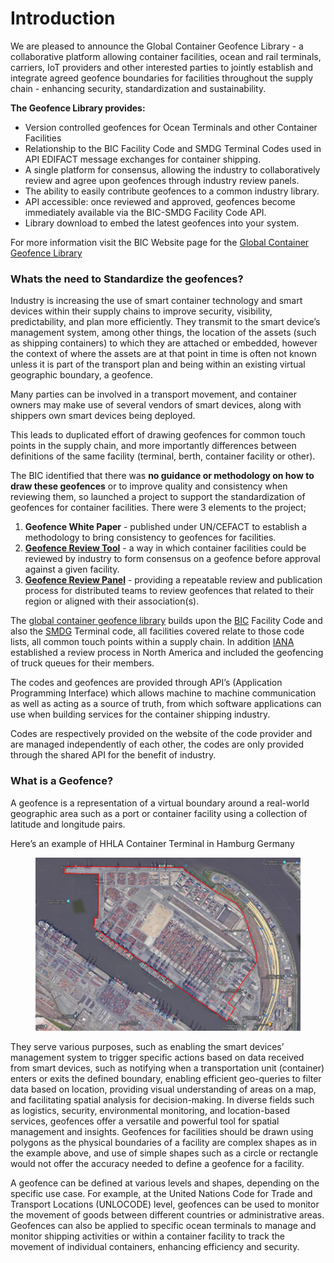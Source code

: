 # Introduction

We are pleased to announce the Global Container Geofence Library - a collaborative platform allowing container facilities, ocean and rail terminals, carriers, IoT providers and other interested parties to jointly establish and integrate agreed geofence boundaries for facilities throughout the supply chain - enhancing security, standardization and sustainability.

**The Geofence Library provides:**&#x20;

* Version controlled geofences for Ocean Terminals and other Container Facilities
* Relationship to the BIC Facility Code and SMDG Terminal Codes used in API EDIFACT message exchanges for container shipping.
* A single platform for consensus, allowing the industry to collaboratively review and agree upon geofences through industry review panels.
* The ability to easily contribute geofences to a common industry library.
* API accessible: once reviewed and approved, geofences become immediately available via the BIC-SMDG Facility Code API.
* Library download to embed the latest geofences into your system.

For more information visit the BIC Website page for the [Global Container Geofence Library](https://www.bic-code.org/facility-codes/the-global-container-geofence-library/)

### Whats the need to Standardize the geofences?

Industry is increasing the use of smart container technology and smart devices within their supply chains to improve security, visibility, predictability, and plan more efficiently.  They transmit to the smart device’s management system, among other things, the location of the assets (such as shipping containers) to which they are attached or embedded, however the context of where the assets are at that point in time is often not known unless it is part of the transport plan and being within an existing virtual geographic boundary, a geofence.

Many parties can be involved in a transport movement, and container owners may make use of several vendors of smart devices, along with shippers own smart devices being deployed.

This leads to duplicated effort of drawing geofences for common touch points in the supply chain, and more importantly differences between definitions of the same facility (terminal, berth, container facility or other).

The BIC identified that there was **no guidance or methodology on how to draw these geofences** or to improve quality and consistency when reviewing them, so launched a project to support the standardization of geofences for container facilities.  There were 3 elements to the project;

1. **Geofence White Paper** - published under UN/CEFACT to establish a methodology to bring consistency to geofences for facilities.
2. [**Geofence Review Tool**](https://geofence-review.bic-code.org) - a way in which container facilities could be reviewed by industry to form consensus on a geofence before approval against a given facility.
3. [**Geofence Review Panel**](https://www.bic-code.org/facility-codes/the-global-container-geofence-library/) - providing a repeatable review and publication process for distributed teams to review geofences that related to their region or aligned with their association(s).

The [global container geofence library](https://www.bic-code.org/facility-codes/the-global-container-geofence-library/) builds upon the [BIC](https://www.bic-code.org/facility-codes/) Facility Code and also the [SMDG](https://smdg.org/documents/smdg-code-lists/smdg-terminal-code-list/) Terminal code, all facilities covered relate to those code lists, all common touch points within a supply chain.  In addition [IANA](https://intermodal.org) established a review process in North America and included the geofencing of truck queues for their members.

The codes and geofences are provided through API’s (Application Programming Interface) which allows machine to machine communication as well as acting as a source of truth, from which software applications can use when building services for the container shipping industry.

Codes are respectively provided on the website of the code provider and are managed independently of each other, the codes are only provided through the shared API for the benefit of industry.

### What is a Geofence?

A geofence is a representation of a virtual boundary around a real-world geographic area such as a port or container facility using a collection of latitude and longitude pairs.

Here’s an example of HHLA Container Terminal in Hamburg Germany

<figure><img src="../.gitbook/assets/image (1).png" alt=""><figcaption></figcaption></figure>

They serve various purposes, such as enabling the smart devices’ management system to trigger specific actions based on data received from smart devices, such as notifying when a transportation unit (container) enters or exits the defined boundary, enabling efficient geo-queries to filter data based on location, providing visual understanding of areas on a map, and facilitating spatial analysis for decision-making. In diverse fields such as logistics, security, environmental monitoring, and location-based services, geofences offer a versatile and powerful tool for spatial management and insights.  Geofences for facilities should be drawn using polygons as the physical boundaries of a facility are complex shapes as in the example above, and use of simple shapes such as a circle or rectangle would not offer the accuracy needed to define a geofence for a facility.

&#x20;

A geofence can be defined at various levels and shapes, depending on the specific use case. For example, at the United Nations Code for Trade and Transport Locations (UNLOCODE) level, geofences can be used to monitor the movement of goods between different countries or administrative areas.  Geofences can also be applied to specific ocean terminals to manage and monitor shipping activities or within a container facility to track the movement of individual containers, enhancing efficiency and security.

